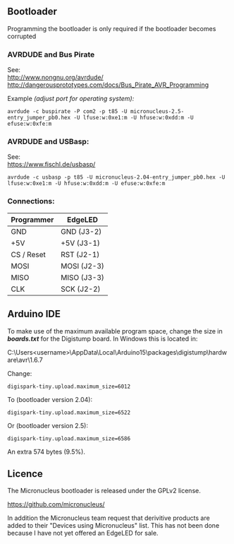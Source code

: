 ## Bootloader

Programming the bootloader is only required if the bootloader becomes corrupted

### AVRDUDE and Bus Pirate

See:  
http://www.nongnu.org/avrdude/
http://dangerousprototypes.com/docs/Bus_Pirate_AVR_Programming

Example *(adjust port for operating system):*

    avrdude -c buspirate -P com2 -p t85 -U micronucleus-2.5-entry_jumper_pb0.hex -U lfuse:w:0xe1:m -U hfuse:w:0xdd:m -U efuse:w:0xfe:m

### AVRDUDE and USBasp:

See:  
https://www.fischl.de/usbasp/

    avrdude -c usbasp -p t85 -U micronucleus-2.04-entry_jumper_pb0.hex -U lfuse:w:0xe1:m -U hfuse:w:0xdd:m -U efuse:w:0xfe:m

### Connections:

| Programmer |   EdgeLED   |
|------------|-------------|
|  GND       | GND  (J3-2) |
|  +5V       | +5V  (J3-1) |
| CS / Reset | RST  (J2-1) |
|  MOSI      | MOSI (J2-3) |
|  MISO      | MISO (J3-3) |
|  CLK       | SCK  (J2-2) |

## Arduino IDE

To make use of the maximum available program space, change the size in ***boards.txt*** for the Digistump board. In Windows this is located in:

C:\Users\<username>\AppData\Local\Arduino15\packages\digistump\hardware\avr\1.6.7

Change:

    digispark-tiny.upload.maximum_size=6012

To (bootloader version 2.04):

    digispark-tiny.upload.maximum_size=6522

Or (bootloader version 2.5):

    digispark-tiny.upload.maximum_size=6586

An extra 574 bytes (9.5%).

## Licence

The Micronucleus bootloader is released under the GPLv2 license.

https://github.com/micronucleus/

In addition the Micronucleus team request that derivitive products are added to their "Devices using Micronucleus" list. This has not been done because I have not yet offered an EdgeLED for sale.